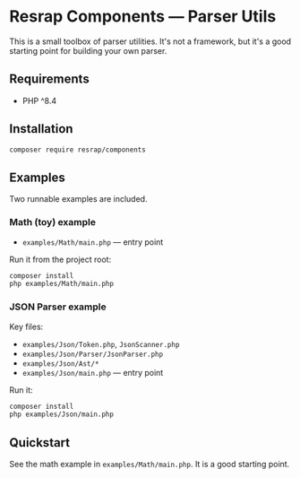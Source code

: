 # Resrap Components — Parser Utils

This is a small toolbox of parser utilities.
It's not a framework, but it's a good starting point for building your own parser.

## Requirements
- PHP ^8.4

## Installation
```bash
composer require resrap/components
```

## Examples
Two runnable examples are included.

### Math (toy) example
- `examples/Math/main.php` — entry point

Run it from the project root:

```bash
composer install
php examples/Math/main.php
```

### JSON Parser example
Key files:
- `examples/Json/Token.php`, `JsonScanner.php`
- `examples/Json/Parser/JsonParser.php`
- `examples/Json/Ast/*`
- `examples/Json/main.php` — entry point

Run it:

```bash
composer install
php examples/Json/main.php
```

## Quickstart
See the math example in `examples/Math/main.php`. It is a good starting point.
